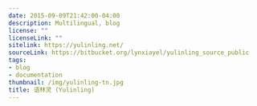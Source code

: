 ```yaml
---
date: 2015-09-09T21:42:00-04:00
description: Multilingual, blog
license: ""
licenseLink: ""
sitelink: https://yulinling.net/
sourceLink: https://bitbucket.org/lynxiayel/yulinling_source_public
tags:
- blog
- documentation
thumbnail: /img/yulinling-tn.jpg
title: 语林灵 (Yulinling)
---
```

